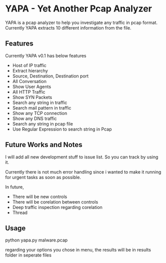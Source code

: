 YAPA - Yet Another Pcap Analyzer
================================

YAPA is a pcap analyzer to help you investigate any traffic in pcap format. Currently YAPA extracts 10 different information from the file.

Features
-------------------------

Currently YAPA v0.1 has below features

* Host of IP traffic
* Extract hierarchy
* Source, Destination, Destination port
* All Conversation
* Show User Agents
* All HTTP Traffic
* Show SYN Packets
* Search any string in traffic
* Search mail pattern in traffic
* Show any TCP connection
* Show any DNS traffic
* Search any string in pcap file
* Use Regular Expression to search string in Pcap

Future Works and Notes
-------------------------

I will add all new development stuff to issue list. So you can track by using it.

Currently there is not much error handling since i wanted to make it running for urgent tasks as soon as possible.

In future,

* There will be new controls
* There will be corelation between controls
* Deep traffic inspection regarding corelation
* Thread

Usage
-------------------------

python yapa.py malware.pcap

regarding your options you chose in menu, the results will be in results folder in seperate files
